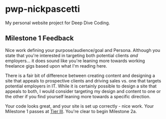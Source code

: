 # pwp-nickpascetti

My personal website project for Deep Dive Coding.

## Milestone 1 Feedback
Nice work defining your purpose/audience/goal and Persona. Although you state that you're interested in targeting both potential clients *and* employers... it does sound like you're leaning more towards working freelance gigs based upon what I'm reading here. 

There is a fair bit of difference between creating content and designing a site that appeals to prospective clients and driving sales vs. one that targets potential employers in IT. While it is certainly possible to design a site that appeals to both, I would consider targeting my design and content to one or the other if you find yourself leaning more towards a specific direction.

Your code looks great, and your site is set up correctly - nice work. Your Milestone 1 passes at [Tier III](https://bootcamp-coders.cnm.edu/projects/personal/rubric/). You're clear to begin Milestone 2a.
